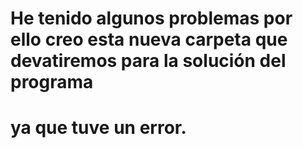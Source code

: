 # He tenido algunos problemas por ello creo esta nueva carpeta que devatiremos para la solución del programa 
# ya que tuve un error. 
